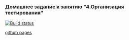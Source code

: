### Домашнее задание к занятию "4.Организация тестирования"

[![Build status](https://ci.appveyor.com/api/projects/status/ar9a836e76o9ldvu?svg=true)](https://ci.appveyor.com/project/oksana-danilova/ahj-hw-test)

[github pages](https://oksana-danilova.github.io/ahj-hw-test/)